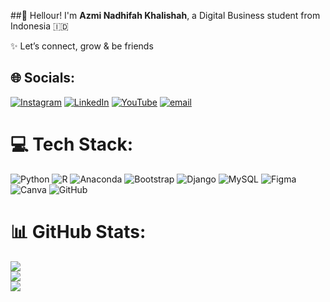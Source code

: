 ##👋 Hellour!
I'm **Azmi Nadhifah Khalishah**, a Digital Business student from Indonesia 🇮🇩 

✨ Let’s connect, grow & be friends  <br>


## 🌐 Socials:
[![Instagram](https://img.shields.io/badge/Instagram-%23E4405F.svg?logo=Instagram&logoColor=white)](https://instagram.com/azmiiw._) [![LinkedIn](https://img.shields.io/badge/LinkedIn-%230077B5.svg?logo=linkedin&logoColor=white)](https://linkedin.com/in/azmi-nadhifah-khalishah) [![YouTube](https://img.shields.io/badge/YouTube-%23FF0000.svg?logo=YouTube&logoColor=white)](https://youtube.com/@ankhalishah01) [![email](https://img.shields.io/badge/Email-D14836?logo=gmail&logoColor=white)](mailto:ankhalishah01@gmail,com) 

# 💻 Tech Stack:
![Python](https://img.shields.io/badge/python-3670A0?style=for-the-badge&logo=python&logoColor=ffdd54) ![R](https://img.shields.io/badge/r-%23276DC3.svg?style=for-the-badge&logo=r&logoColor=white) ![Anaconda](https://img.shields.io/badge/Anaconda-%2344A833.svg?style=for-the-badge&logo=anaconda&logoColor=white) ![Bootstrap](https://img.shields.io/badge/bootstrap-%238511FA.svg?style=for-the-badge&logo=bootstrap&logoColor=white) ![Django](https://img.shields.io/badge/django-%23092E20.svg?style=for-the-badge&logo=django&logoColor=white) ![MySQL](https://img.shields.io/badge/mysql-4479A1.svg?style=for-the-badge&logo=mysql&logoColor=white) ![Figma](https://img.shields.io/badge/figma-%23F24E1E.svg?style=for-the-badge&logo=figma&logoColor=white) ![Canva](https://img.shields.io/badge/Canva-%2300C4CC.svg?style=for-the-badge&logo=Canva&logoColor=white) ![GitHub](https://img.shields.io/badge/github-%23121011.svg?style=for-the-badge&logo=github&logoColor=white)
# 📊 GitHub Stats:
![](https://github-readme-stats.vercel.app/api?username=ankhalishah01&theme=dark&hide_border=false&include_all_commits=false&count_private=false)<br/>
![](https://nirzak-streak-stats.vercel.app/?user=ankhalishah01&theme=dark&hide_border=false)<br/>
![](https://github-readme-stats.vercel.app/api/top-langs/?username=ankhalishah01&theme=dark&hide_border=false&include_all_commits=false&count_private=false&layout=compact)

<!-- Proudly created with GPRM ( https://gprm.itsvg.in ) -->
